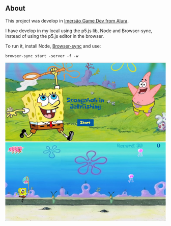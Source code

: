 ## About

This project was develop in [Imersão Game Dev from Alura](https://www.alura.com.br/imersao-gamedev-javascript).

I have develop in my local using the p5.js lib, Node and Browser-sync, instead of using the p5.js editor in the browser.

To run it, install Node, [Browser-sync](https://browsersync.io/) and use:

```
browser-sync start -server -f -w
```

![Initial](./images/readme/initial_screen.png)
![Game](./images/readme/game.png)
